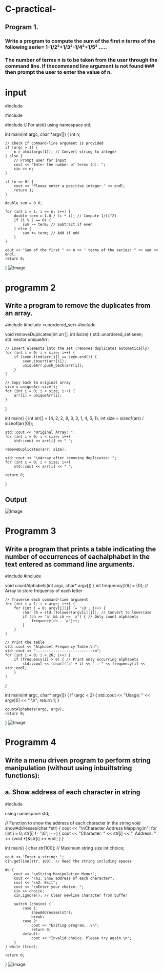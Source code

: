 # C-practical-
## Program 1.
### Write a program to compute the sum of the first n terms of the following serie= 1-1/2²+1/3²-1/4²+1/5² .....
### The number of terms n is to be taken from the user through the command line. If thecommand line argument is not found ### then prompt the user to enter the value of n.
# input

#include<iostream>

#include <cmath>

#include <cstdlib> // For atoi()
using namespace std;

int main(int argc, char *argv[]) {
    int n;

    // Check if command-line argument is provided
    if (argc > 1) {
        n = atoi(argv[1]); // Convert string to integer
    } else {
        // Prompt user for input
        cout << "Enter the number of terms (n): ";
        cin >> n;
    }

    if (n <= 0) {
        cout << "Please enter a positive integer." << endl;
        return 1;
    }

    double sum = 0.0;

    for (int i = 1; i <= n; i++) {
        double term = 1.0 / (i * i); // Compute 1/(i^2)
        if (i % 2 == 0) {
            sum -= term; // Subtract if even
        } else {
            sum += term; // Add if odd
        }
    }

    cout << "Sum of the first " << n << " terms of the series: " << sum << endl;
    return 0;
}
![Image](https://github.com/user-attachments/assets/7f740462-eebb-4dc4-a8ac-f047eda0ac65)

# programm 2
## Write a program to remove the duplicates from an array.
#include <iostream>
#include <unordered_set>
#include <vector>

void removeDuplicates(int arr[], int &size) {
    std::unordered_set<int> seen;
    std::vector<int> uniqueArr;

    // Insert elements into the set (removes duplicates automatically)
    for (int i = 0; i < size; i++) {
        if (seen.find(arr[i]) == seen.end()) {
            seen.insert(arr[i]);
            uniqueArr.push_back(arr[i]);
        }
    }

    // Copy back to original array
    size = uniqueArr.size();
    for (int i = 0; i < size; i++) {
        arr[i] = uniqueArr[i];
    }
}

int main() {
    int arr[] = {4, 2, 2, 8, 3, 3, 1, 4, 5, 1};
    int size = sizeof(arr) / sizeof(arr[0]);

    std::cout << "Original Array: ";
    for (int i = 0; i < size; i++)
        std::cout << arr[i] << " ";
    
    removeDuplicates(arr, size);

    std::cout << "\nArray after removing duplicates: ";
    for (int i = 0; i < size; i++)
        std::cout << arr[i] << " ";

    return 0;
}
## Output 
![Image](https://github.com/user-attachments/assets/42daf852-7154-4aeb-9a14-4b341e811a59)

# Programm 3
## Write a program that prints a table indicating the number of occurrences of eachalphabet in the text entered as command line arguments.

#include <iostream>
#include <cctype>

void countAlphabets(int argc, char* argv[]) {
    int frequency[26] = {0}; // Array to store frequency of each letter

    // Traverse each command-line argument
    for (int i = 1; i < argc; i++) {
        for (int j = 0; argv[i][j] != '\0'; j++) {
            char ch = std::tolower(argv[i][j]); // Convert to lowercase
            if (ch >= 'a' && ch <= 'z') { // Only count alphabets
                frequency[ch - 'a']++;
            }
        }
    }

    // Print the table
    std::cout << "Alphabet Frequency Table:\n";
    std::cout << "--------------------------\n";
    for (int i = 0; i < 26; i++) {
        if (frequency[i] > 0) { // Print only occurring alphabets
            std::cout << (char)('a' + i) << " : " << frequency[i] << std::endl;
        }
    }
}

int main(int argc, char* argv[]) {
    if (argc < 2) {
        std::cout << "Usage: " << argv[0] << " <text>\n";
        return 1;
    }

    countAlphabets(argc, argv);
    return 0;
}
![Image](https://github.com/user-attachments/assets/b42bc627-bd90-4d8e-9995-553dcb9d78df)

# Programm 4
## Write a menu driven program to perform string manipulation (without using inbuiltstring functions):
## a. Show address of each character in string
#include <iostream>

using namespace std;

// Function to show the address of each character in the string
void showAddresses(char *str) {
    cout << "\nCharacter Address Mapping:\n";
    for (int i = 0; str[i] != '\0'; i++) {
        cout << "Character: " << str[i] << ", Address: " << (void *)&str[i] << endl;
    }
}

int main() {
    char str[100]; // Maximum string size
    int choice;

    cout << "Enter a string: ";
    cin.getline(str, 100); // Read the string including spaces

    do {
        cout << "\nString Manipulation Menu:";
        cout << "\n1. Show address of each character";
        cout << "\n2. Exit";
        cout << "\nEnter your choice: ";
        cin >> choice;
        cin.ignore(); // Clear newline character from buffer

        switch (choice) {
            case 1:
                showAddresses(str);
                break;
            case 2:
                cout << "Exiting program...\n";
                return 0;
            default:
                cout << "Invalid choice. Please try again.\n";
        }
    } while (true);

    return 0;
}
![Image](https://github.com/user-attachments/assets/83258d6c-aa48-420b-951b-3e44317be151)
